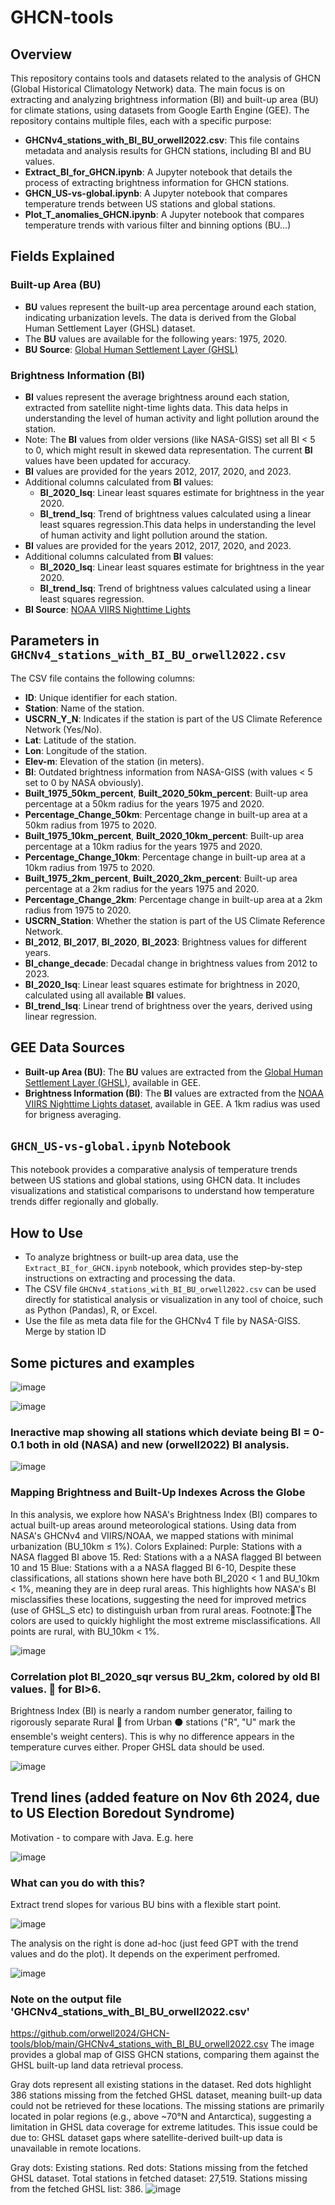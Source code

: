 # GHCN-tools

## Overview

This repository contains tools and datasets related to the analysis of GHCN (Global Historical Climatology Network) data. The main focus is on extracting and analyzing brightness information (BI) and built-up area (BU) for climate stations, using datasets from Google Earth Engine (GEE). The repository contains multiple files, each with a specific purpose:

- **GHCNv4\_stations\_with\_BI\_BU\_orwell2022.csv**: This file contains metadata and analysis results for GHCN stations, including BI and BU values.
- **Extract\_BI\_for\_GHCN.ipynb**: A Jupyter notebook that details the process of extracting brightness information for GHCN stations.
- **GHCN\_US-vs-global.ipynb**: A Jupyter notebook that compares temperature trends between US stations and global stations.
- **Plot_T_anomalies_GHCN.ipynb**: A Jupyter notebook that compares temperature trends with various filter and binning options (BU...)

## Fields Explained

### Built-up Area (BU)

- **BU** values represent the built-up area percentage around each station, indicating urbanization levels. The data is derived from the Global Human Settlement Layer (GHSL) dataset.
- The **BU** values are available for the following years: 1975, 2020.
- **BU Source**: [Global Human Settlement Layer (GHSL)](https://ghsl.jrc.ec.europa.eu/)

### Brightness Information (BI)

- **BI** values represent the average brightness around each station, extracted from satellite night-time lights data. This data helps in understanding the level of human activity and light pollution around the station.
- Note: The **BI** values from older versions (like NASA-GISS) set all BI < 5 to 0, which might result in skewed data representation. The current **BI** values have been updated for accuracy.
- **BI** values are provided for the years 2012, 2017, 2020, and 2023.
- Additional columns calculated from **BI** values:
  - **BI\_2020\_lsq**: Linear least squares estimate for brightness in the year 2020.
  - **BI\_trend\_lsq**: Trend of brightness values calculated using a linear least squares regression.This data helps in understanding the level of human activity and light pollution around the station.
- **BI** values are provided for the years 2012, 2017, 2020, and 2023.
- Additional columns calculated from **BI** values:
  - **BI\_2020\_lsq**: Linear least squares estimate for brightness in the year 2020.
  - **BI\_trend\_lsq**: Trend of brightness values calculated using a linear least squares regression.
- **BI Source**: [NOAA VIIRS Nighttime Lights](https://developers.google.com/earth-engine/datasets/catalog/NOAA_VIIRS_DNB_MONTHLY_V1_VCMCFG)

## Parameters in `GHCNv4_stations_with_BI_BU_orwell2022.csv`

The CSV file contains the following columns:

- **ID**: Unique identifier for each station.
- **Station**: Name of the station.
- **USCRN\_Y\_N**: Indicates if the station is part of the US Climate Reference Network (Yes/No).
- **Lat**: Latitude of the station.
- **Lon**: Longitude of the station.
- **Elev-m**: Elevation of the station (in meters).
- **BI**: Outdated brightness information from NASA-GISS (with values < 5 set to 0 by NASA obviously).
- **Built\_1975\_50km\_percent**, **Built\_2020\_50km\_percent**: Built-up area percentage at a 50km radius for the years 1975 and 2020.
- **Percentage\_Change\_50km**: Percentage change in built-up area at a 50km radius from 1975 to 2020.
- **Built\_1975\_10km\_percent**, **Built\_2020\_10km\_percent**: Built-up area percentage at a 10km radius for the years 1975 and 2020.
- **Percentage\_Change\_10km**: Percentage change in built-up area at a 10km radius from 1975 to 2020.
- **Built\_1975\_2km\_percent**, **Built\_2020\_2km\_percent**: Built-up area percentage at a 2km radius for the years 1975 and 2020.
- **Percentage\_Change\_2km**: Percentage change in built-up area at a 2km radius from 1975 to 2020.
- **USCRN\_Station**: Whether the station is part of the US Climate Reference Network.
- **BI\_2012**, **BI\_2017**, **BI\_2020**, **BI\_2023**: Brightness values for different years.
- **BI\_change\_decade**: Decadal change in brightness values from 2012 to 2023.
- **BI\_2020\_lsq**: Linear least squares estimate for brightness in 2020, calculated using all available **BI** values.
- **BI\_trend\_lsq**: Linear trend of brightness over the years, derived using linear regression.

## GEE Data Sources

- **Built-up Area (BU)**: The **BU** values are extracted from the [Global Human Settlement Layer (GHSL)](https://ghsl.jrc.ec.europa.eu/), available in GEE.
- **Brightness Information (BI)**: The **BI** values are extracted from the [NOAA VIIRS Nighttime Lights dataset](https://developers.google.com/earth-engine/datasets/catalog/NOAA_VIIRS_DNB_MONTHLY_V1_VCMCFG), available in GEE. A 1km radius was used for brigness averaging.

## `GHCN_US-vs-global.ipynb` Notebook

This notebook provides a comparative analysis of temperature trends between US stations and global stations, using GHCN data. It includes visualizations and statistical comparisons to understand how temperature trends differ regionally and globally.

## How to Use

- To analyze brightness or built-up area data, use the `Extract_BI_for_GHCN.ipynb` notebook, which provides step-by-step instructions on extracting and processing the data.
- The CSV file `GHCNv4_stations_with_BI_BU_orwell2022.csv` can be used directly for statistical analysis or visualization in any tool of choice, such as Python (Pandas), R, or Excel.
- Use the file as meta data file for the GHCNv4 T file by NASA-GISS. Merge by station ID

## Some pictures and examples

  ![image](https://github.com/user-attachments/assets/2fdc64d5-44b3-4502-9f79-af54e719df4e)


![image](https://github.com/user-attachments/assets/af7c7161-b6cb-47e1-8089-15880c2d51da)

### Ineractive map showing all stations which deviate being BI = 0-0.1 both in old (NASA) and new (orwell2022) BI analysis.

![image](https://github.com/user-attachments/assets/8fb2989a-d58f-4725-bec6-c5722284351a)

### Mapping Brightness and Built-Up Indexes Across the Globe
In this analysis, we explore how NASA's Brightness Index (BI) compares to actual built-up areas around meteorological stations. Using data from NASA's GHCNv4 and VIIRS/NOAA, we mapped stations with minimal urbanization (BU_10km ≤ 1%).
Colors Explained:
Purple: Stations with a NASA flagged BI above 15.
Red: Stations with a a NASA flagged BI between 10 and 15
Blue: Stations with a a NASA flagged BI  6-10, 
Despite these classifications, all stations shown here have both BI_2020 < 1 and BU_10km < 1%, meaning they are in deep rural areas. This highlights how NASA's BI misclassifies these locations, suggesting the need for improved metrics (use of GHSL_S etc) to distinguish urban from rural areas.
Footnote:The colors are used to quickly highlight the most extreme misclassifications. All points are rural, with BU_10km < 1%.

![image](https://github.com/user-attachments/assets/052dd545-93a5-4135-a914-ab4eb83d8435)

### Correlation plot BI_2020_sqr versus BU_2km, colored by old BI values. 🔴 for BI>6.

Brightness Index (BI) is nearly a random number generator, failing to rigorously separate Rural 🔴 from Urban ⚫️ stations ("R", "U" mark the ensemble's weight centers). This is why no difference appears in the temperature curves either. Proper GHSL data should be used.

![image](https://github.com/user-attachments/assets/61b10884-cd20-4610-9f31-f707005e7458)

## Trend lines (added feature on Nov 6th 2024, due to US Election Boredout Syndrome)

Motivation - to compare with Java. E.g. here

![image](https://github.com/user-attachments/assets/7731940b-ebba-47d8-93e6-5c592a80aeba)

### What can you do with this? 

Extract trend slopes for various BU bins with a flexible start point.

![image](https://github.com/user-attachments/assets/2fa73016-5afd-4852-bc91-91c1f4c2fdbc)

The analysis on the right is done ad-hoc (just feed GPT with the trend values and do the plot). It depends on the experiment perfromed. 

![image](https://github.com/user-attachments/assets/df9b5052-9548-4a63-bb72-a44e5b65459c)

### Note on the output file 'GHCNv4_stations_with_BI_BU_orwell2022.csv'
https://github.com/orwell2024/GHCN-tools/blob/main/GHCNv4_stations_with_BI_BU_orwell2022.csv
The image provides a global map of GISS GHCN stations, comparing them against the GHSL built-up land data retrieval process.

Gray dots represent all existing stations in the dataset.
Red dots highlight 386 stations missing from the fetched GHSL dataset, meaning built-up data could not be retrieved for these locations.
The missing stations are primarily located in polar regions (e.g., above ~70°N and Antarctica), suggesting a limitation in GHSL data coverage for extreme latitudes.
This issue could be due to:
GHSL dataset gaps where satellite-derived built-up data is unavailable in remote locations.

Gray dots: Existing stations.
Red dots: Stations missing from the fetched GHSL dataset.
Total stations in fetched dataset: 27,519.
Stations missing from the fetched GHSL list: 386.
![image](https://github.com/user-attachments/assets/32f8accc-c7c3-4734-9b11-fb0f1a042794)


